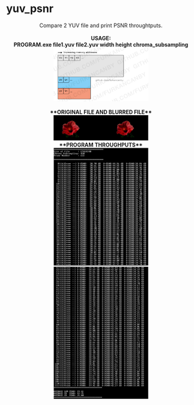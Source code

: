 # yuv_psnr
<p align="center">
Compare 2 YUV file and print PSNR throughtputs.
    <br><br><B>USAGE:<B><br>
    PROGRAM.exe   file1.yuv   file2.yuv   width      height     chroma_subsampling<br>


   <img width="50%" height="auto" src="/images/githubimage.jpg"/>
  <BR><BR>
   **ORIGINAL FILE AND BLURRED FILE**
  <BR/>
  <img width="50%" height="auto" src="/images/files_review.jpg"/>
  <BR/>
  **PROGRAM THROUGHPUTS**
  <BR/>
  <img width="50%" height="auto" src="/images/1.jpg"/>
  <img width="50%" height="auto" src="/images/2.jpg"/>
    
 </p>
 
